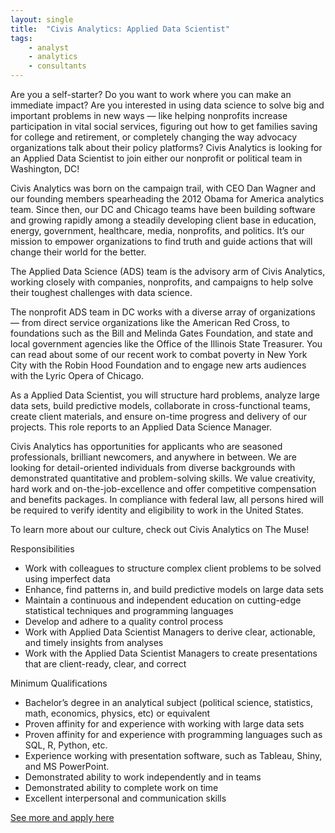 ```yaml
---
layout: single
title:  "Civis Analytics: Applied Data Scientist"
tags: 
    - analyst
    - analytics
    - consultants
---
```

	
Are you a self-starter? Do you want to work where you can make an immediate impact? Are you interested in using data science to solve big and important problems in new ways — like helping nonprofits increase participation in vital social services, figuring out how to get families saving for college and retirement, or completely changing the way advocacy organizations talk about their policy platforms? Civis Analytics is looking for an Applied Data Scientist to join either our nonprofit or political team in Washington, DC!

Civis Analytics was born on the campaign trail, with CEO Dan Wagner and our founding members spearheading the 2012 Obama for America analytics team. Since then, our DC and Chicago teams have been building software and growing rapidly among a steadily developing client base in education, energy, government, healthcare, media, nonprofits, and politics. It’s our mission to empower organizations to find truth and guide actions that will change their world for the better.

The Applied Data Science (ADS) team is the advisory arm of Civis Analytics, working closely with companies, nonprofits, and campaigns to help solve their toughest challenges with data science.

The nonprofit ADS team in DC works with a diverse array of organizations — from direct service organizations like the American Red Cross, to foundations such as the Bill and Melinda Gates Foundation, and state and local government agencies like the Office of the Illinois State Treasurer. You can read about some of our recent work to combat poverty in New York City with the Robin Hood Foundation and to engage new arts audiences with the Lyric Opera of Chicago.

As a Applied Data Scientist, you will structure hard problems, analyze large data sets, build predictive models, collaborate in cross-functional teams, create client materials, and ensure on-time progress and delivery of our projects. This role reports to an Applied Data Science Manager.

Civis Analytics has opportunities for applicants who are seasoned professionals, brilliant newcomers, and anywhere in between. We are looking for detail-oriented individuals from diverse backgrounds with demonstrated quantitative and problem-solving skills. We value creativity, hard work and on-the-job-excellence and offer competitive compensation and benefits packages. In compliance with federal law, all persons hired will be required to verify identity and eligibility to work in the United States.

To learn more about our culture, check out Civis Analytics on The Muse!

Responsibilities

* Work with colleagues to structure complex client problems to be solved using imperfect data  
* Enhance, find patterns in, and build predictive models on large data sets  
* Maintain a continuous and independent education on cutting-edge statistical techniques and programming languages
* Develop and adhere to a quality control process  
* Work with Applied Data Scientist Managers to derive clear, actionable, and timely insights from analyses
* Work with the Applied Data Scientist Managers to create presentations that are client-ready, clear, and correct

Minimum Qualifications

* Bachelor’s degree in an analytical subject (political science, statistics, math, economics, physics, etc) or equivalent
* Proven affinity for and experience with working with large data sets
* Proven affinity for and experience with programming languages such as SQL, R, Python, etc.
* Experience working with presentation software, such as Tableau, Shiny, and MS PowerPoint.
* Demonstrated ability to work independently and in teams
* Demonstrated ability to complete work on time
* Excellent interpersonal and communication skills  

[See more and apply here](https://boards.greenhouse.io/civisanalytics/jobs/1000277#.WoGn5ZM-fOS)
